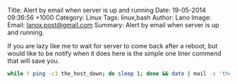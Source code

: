 Title: Alert by email when server is up and running
Date: 19-05-2014 09:36:56 +1000
Category: Linux
Tags: linux,bash
Author: Lano
Image:
Email: lanox.post@gmail.com
Summary: Alert by email when server is up and running.

If you are lazy like me to wait for server to come back after a reboot, but would like to be notify when it does here is the simple one liner commend that will save you.

```bash
while ! ping -c1 the_host_down; do sleep 1; done && date | mail -s 'the host is back!' youname@iamawesome.com
```
